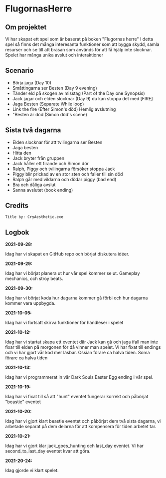 # FlugornasHerre

## Om projektet

Vi har skapat ett spel som är baserat på boken "Flugornas herre"
I detta spel så finns det många interesanta funktioner som att bygga skydd, samla resurser och se till att brasan som används för att få hjälp inte slocknar.
Spelet har många unika avslut och interaktioner

## Scenario

- Börja jaga (Day 10)
- Småttingarna ser Besten (Day 9 evening)
- Tänder eld på skogen av misstag (Part of the Day one Synopsis)
- Jack jagar och elden slocknar (Day 9) du kan stoppa det med [FIRE]
- Jaga Besten (Separate While loop)
- Link the fire (Efter Simon's död) Hemlig avslutning
- "Besten är död (Simon död's scene)

## Sista två dagarna

- Elden slocknar för att tvilingarna ser Besten
- Jaga besten
- Hitta den
- Jack bryter från gruppen
- Jack håller ett firande och Simon dör
- Ralph, Piggy och tvilingarna försöker stoppa Jack
- Piggy blir prickad av en stor sten och faller till sin död
- Ralph går med vildarna och dödar piggy (bad end)
- Bra och dåliga avslut
- Sanna avslutet (book ending)

## Credits

    Title by: CryAesthetic.exe

## Logbok

**2021-09-28:**

Idag har vi skapat en GitHub repo och börjat diskutera idéer.

**2021-09-29:**

Idag har vi börjat planera ut hur vår spel kommer se ut. Gameplay mechanics, och stroy beats.

**2021-09-30:**

Idag har vi börjat koda hur dagarna kommer gå förbi och hur dagarna kommer vara uppbygda.

**2021-10-05:**

Idag har vi fortsatt skirva funktioner för händleser i spelet

**2021-10-12:**

Idag har vi startat skapa ett eventet där Jack kan gå och jaga ifall man inte fixar till elden på morgonen för då vinner man spelet. Vi har fixat till endings och vi har gjort vår kod mer läsbar. Ossian förare ca halva tiden. Soma förare ca halva tiden

**2021-10-13:**

Idag har vi programmerat in vår Dark Souls Easter Egg ending i vår spel.

**2021-10-19:**

Idag har vi fixat till så att "hunt" eventet fungerar korrekt och påbörjat "beastie" eventet

**2021-10-20:**

Idag har vi gjort klart beastie eventet och påbörjat dem två sista dagarna, vi arbetade separat på dem delarna för att kompensera för tiden arbetet tar.

**2021-10-21:**

Idag har vi gjort klar jack_goes_hunting och last_day eventet. Vi har second_to_last_day eventet kvar att göra.

**2021-20-24:**

Idag gjorde vi klart spelet.
